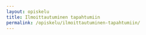 ```yaml
---
layout: opiskelu
title: Ilmoittautuminen tapahtumiin
permalink: /opiskelu/ilmoittautuminen-tapahtumiin/
---
```



